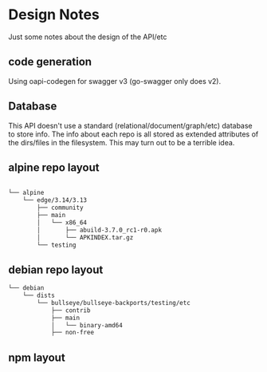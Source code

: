 # Design Notes

Just some notes about the design of the API/etc

## code generation

Using oapi-codegen for swagger v3 (go-swagger only does v2).

## Database

This API doesn't use a standard (relational/document/graph/etc) database to store info. The info
about each repo is all stored as extended attributes of the dirs/files in the filesystem. This may
turn out to be a terrible idea.

## alpine repo layout

```txt

└── alpine
    └── edge/3.14/3.13
        ├── community
        ├── main
        │   └── x86_64
        │       ├── abuild-3.7.0_rc1-r0.apk
        │       └── APKINDEX.tar.gz
        └── testing
```

## debian repo layout

```txt
└── debian
    └── dists
        └── bullseye/bullseye-backports/testing/etc
            ├── contrib
            ├── main
            │   └── binary-amd64
            ├── non-free
```

## npm layout


